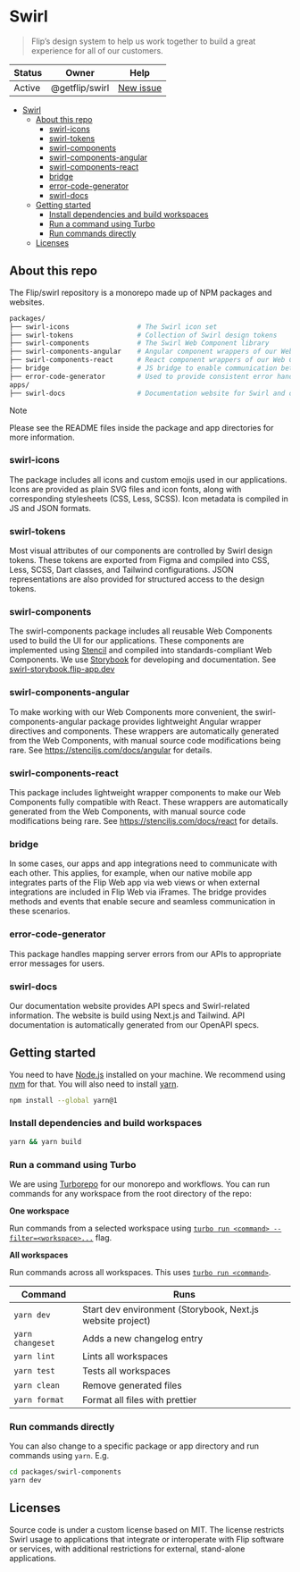 # Swirl

> Flip’s design system to help us work together to build a great experience for
> all of our customers.

| Status | Owner          | Help                                                                                             |
| ------ | -------------- | ------------------------------------------------------------------------------------------------ |
| Active | @getflip/swirl | [New issue](https://github.com/getflip/swirl/issues/new?assignees=&labels=bug&template=ISSUE.md) |

- [Swirl](#swirl)
  - [About this repo](#about-this-repo)
    - [swirl-icons](#swirl-icons)
    - [swirl-tokens](#swirl-tokens)
    - [swirl-components](#swirl-components)
    - [swirl-components-angular](#swirl-components-angular)
    - [swirl-components-react](#swirl-components-react)
    - [bridge](#bridge)
    - [error-code-generator](#error-code-generator)
    - [swirl-docs](#swirl-docs)
  - [Getting started](#getting-started)
    - [Install dependencies and build workspaces](#install-dependencies-and-build-workspaces)
    - [Run a command using Turbo](#run-a-command-using-turbo)
    - [Run commands directly](#run-commands-directly)
  - [Licenses](#licenses)

## About this repo

The Flip/swirl repository is a monorepo made up of NPM packages and websites.

```sh
packages/
├── swirl-icons                 # The Swirl icon set
├── swirl-tokens                # Collection of Swirl design tokens
├── swirl-components            # The Swirl Web Component library
├── swirl-components-angular    # Angular component wrappers of our Web Components
├── swirl-components-react      # React component wrappers of our Web Components
├── bridge                      # JS bridge to enable communication between our Web and native apps
├── error-code-generator        # Used to provide consistent error handling across our apps
apps/
├── swirl-docs                  # Documentation website for Swirl and our public APIs (getflip.dev)
```

> [!NOTE]
> Please see the README files inside the package and app directories for more information.

### swirl-icons

The package includes all icons and custom emojis used in our applications. Icons
are provided as plain SVG files and icon fonts, along with corresponding
stylesheets (CSS, Less, SCSS). Icon metadata is compiled in JS and JSON formats.

### swirl-tokens

Most visual attributes of our components are controlled by Swirl design tokens.
These tokens are exported from Figma and compiled into CSS, Less, SCSS, Dart
classes, and Tailwind configurations. JSON representations are also provided for
structured access to the design tokens.

### swirl-components

The swirl-components package includes all reusable Web Components used to build
the UI for our applications. These components are implemented using
[Stencil](https://stenciljs.com/) and compiled into standards-compliant Web
Components. We use [Storybook](https://storybook.js.org/) for developing and
documentation. See [swirl-storybook.flip-app.dev](https://swirl-storybook.flip-app.dev/)

### swirl-components-angular

To make working with our Web Components more convenient, the
swirl-components-angular package provides lightweight Angular wrapper directives
and components. These wrappers are automatically generated from the Web
Components, with manual source code modifications being rare. See
https://stenciljs.com/docs/angular for details.

### swirl-components-react

This package includes lightweight wrapper components to make our Web Components
fully compatible with React. These wrappers are automatically generated from the
Web Components, with manual source code modifications being rare. See
https://stenciljs.com/docs/react for details.

### bridge

In some cases, our apps and app integrations need to communicate with each
other. This applies, for example, when our native mobile app integrates parts of
the Flip Web app via web views or when external integrations are included in
Flip Web via iFrames. The bridge provides methods and events that enable secure
and seamless communication in these scenarios.

### error-code-generator

This package handles mapping server errors from our APIs to appropriate error
messages for users.

### swirl-docs

Our documentation website provides API specs and Swirl-related information. The
website is build using Next.js and Tailwind. API documentation is automatically
generated from our OpenAPI specs.

## Getting started

You need to have [Node.js](https://nodejs.org/en) installed on your machine. We
recommend using [nvm](https://github.com/nvm-sh/nvm) for that. You will also
need to install [yarn](https://classic.yarnpkg.com/en/).

```sh
npm install --global yarn@1
```

### Install dependencies and build workspaces

```sh
yarn && yarn build
```

### Run a command using Turbo

We are using [Turborepo](https://turbo.build/repo/docs) for our monorepo and
workflows. You can run commands for any workspace from the root directory of the
repo:

**One workspace**

Run commands from a selected workspace using
[`turbo run <command> --filter=<workspace>...`](https://turborepo.org/docs/core-concepts/filtering)
flag.

**All workspaces**

Run commands across all workspaces. This uses
[`turbo run <command>`](https://turborepo.org/docs/reference/command-line-reference#turbo-run-task).

| Command          | Runs                              |
| ---------------- | --------------------------------- |
| `yarn dev`       | Start dev environment (Storybook, Next.js website project) |
| `yarn changeset` | Adds a new changelog entry        |
| `yarn lint`      | Lints all workspaces              |
| `yarn test`      | Tests all workspaces              |
| `yarn clean`     | Remove generated files            |
| `yarn format`    | Format all files with prettier    |

### Run commands directly

You can also change to a specific package or app directory and run commands
using `yarn`. E.g.

```sh
cd packages/swirl-components
yarn dev
```

## Licenses

Source code is under a custom license based on MIT. The license restricts Swirl
usage to applications that integrate or interoperate with Flip software or
services, with additional restrictions for external, stand-alone applications.
